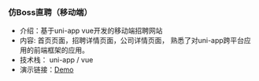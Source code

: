### 仿Boss直聘（移动端）
* 介绍：基于uni-app vue开发的移动端招聘网站
* 内容:  首页页面，招聘详情页面，公司详情页面， 熟悉了对uni-app跨平台应用的前端框架的应用。
* 技术栈： uni-app / vue 
* 演示链接：[Demo](https://maxw2.github.io/boss-vue/)
